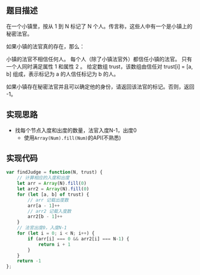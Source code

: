 ## 题目描述
在一个小镇里，按从 1 到 N 标记了 N 个人。传言称，这些人中有一个是小镇上的秘密法官。

如果小镇的法官真的存在，那么：

小镇的法官不相信任何人。
每个人（除了小镇法官外）都信任小镇的法官。
只有一个人同时满足属性 1 和属性 2 。
给定数组 trust，该数组由信任对 trust[i] = [a, b] 组成，表示标记为 a 的人信任标记为 b 的人。

如果小镇存在秘密法官并且可以确定他的身份，请返回该法官的标记。否则，返回 -1。

## 实现思路
* 找每个节点入度和出度的数量，法官入度N-1，出度0
  * 使用`Array(Num).fill(Num)`的API(不熟悉)
## 实现代码
```javascript
var findJudge = function(N, trust) {
    // 计算相应的入度和出度
    let arr = Array(N).fill(0)
    let arr2 = Array(N).fill(0)
    for (let [a, b] of trust) {
        // arr 记载出度数
        arr[a - 1]++
        // arr2 记载入度数
        arr2[b - 1]++
    }
    // 法官出度0，入度N-1
    for (let i = 0; i < N; i++) {
        if (arr[i] === 0 && arr2[i] === N-1) {
            return i + 1
        }
    }
    return -1
};
```